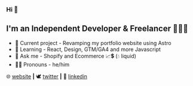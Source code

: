 ### Hi 👋



## I'm an Independent Developer & Freelancer 👨🏽‍💻

- 🔭 Current project - Revamping my portfolio website using Astro 
- 🌱 Learning        - React, Design, GTM/GA4 and more Javascript
- 💬 Ask me          - Shopify and Ecommerce 📈💲 (💧 liquid)
- 🤵🏽 Pronouns        - he/him

🌐 [website][website] **|**
🕊 [twitter][twitter] **|**
👔 [linkedin][linkedin]

[website]: https://nardu.info
[twitter]: https://twitter.com/NarduInfo
[linkedin]: https://www.linkedin.com/in/nardu-malherbe-6016b615/
